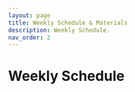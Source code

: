 ```yaml
---
layout: page
title: Weekly Schedule & Materials
description: Weekly Schedule.
nav_order: 2
---
```


# Weekly Schedule
